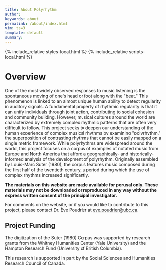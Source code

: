 ```yaml
---
title: About Polyrhythm
author: 
keywords: about
permalink: /about/index.html
vim: ts=3
template: default
summary: 
---
```


{% include_relative styles-local.html %}
{% include_relative scripts-local.html %}

# Overview #

One of the most widely observed responses to music listening is the spontaneous moving of one's head or foot along with the "beat." This phenomenon is linked to an almost unique human ability to detect regularity in auditory signals. A fundamental property of rhythmic regularity is that it can unify individuals through joint action, contributing to social cohesion and community building. However, musical cultures around the world are characterized by extremely complex rhythmic patterns that are often very difficult to follow. This project seeks to deepen our understanding of the human experience of complex musical rhythms by examining "polyrhythm," the superposition of contrasting rhythms that cannot be easily mapped on a single metric framework. While polyrhythms are widespread around the world, this project focuses on a corpus of examples of notated music from Europe and North America that afford a geographically- and historically-informed analysis of the development of polyrhythm. Originally assembled by Louis-Marc Suter (1980), the corpus features music composed during the first half of the twentieth century, a period during which the use of complex rhythms increased significantly.



**The materials on this website are made available for perusal only. These materials may not be downloaded or reproduced in any way without the express written consent of the principal investigator.**



For comments on the website, or if you would like to contribute to this project, please contact Dr. Ève Poudrier at <a target="_blank" href="mailto:eve.poudrier@ubc.ca">eve.poudrier@ubc.ca</a>.



## Project Funding ##

The digitization of the Suter (1980) Corpus was supported by research grants from the Whitney Humanities Center (Yale University) and the Hampton Research Fund (University of British Columbia). 

This research is supported in part by the Social Sciences and Humanities Research Council of Canada.




